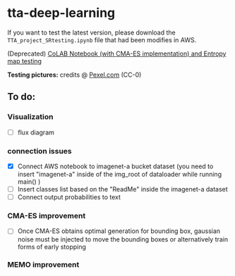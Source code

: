 # tta-deep-learning

If you want to test the latest version, please download the `TTA_project_SRtesting.ipynb` file that had been modifies in AWS.

(Deprecated) [CoLAB Notebook (with CMA-ES implementation) and Entropy map testing](https://colab.research.google.com/drive/1jK08Hx10QWX3SFNeiSVORKEqDppa6hvy#scrollTo=DDSzKgRUFsKG)

**Testing pictures:** credits @ [Pexel.com](https://www.pexels.com/it-it/) (CC-0)

## To do:
### Visualization
- [ ] flux diagram

### connection issues
- [x] Connect AWS notebook to imagenet-a bucket dataset (you need to insert "imagenet-a" inside of the img_root of dataloader while running main() )
- [ ] Insert classes list based on the "ReadMe" inside the imagenet-a dataset
- [ ] Connect output probabilities to text

### CMA-ES improvement
- [ ] Once CMA-ES obtains optimal generation for bounding box, gaussian noise must be injected to move the bounding boxes or alternatively train forms of early stopping

### MEMO improvement


